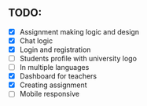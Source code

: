 ## TODO:

- [x] Assignment making logic and design
- [x] Chat logic
- [x] Login and registration
- [ ] Students profile with university logo
- [ ] In multiple languages
- [x] Dashboard for teachers
- [x] Creating assignment 
- [ ] Mobile responsive
